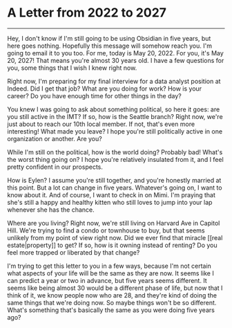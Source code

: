 # A Letter from 2022 to 2027
---
Hey, I don't know if I'm still going to be using Obsidian in five years, but here goes nothing. Hopefully this message will somehow reach you. I'm going to email it to you too. For me, today is May 20, 2022. For you, it's May 20, 2027! That means you're almost 30 years old. I have a few questions for you, some things that I wish I knew right now. 

Right now, I'm preparing for my final interview for a data analyst position at Indeed. Did I get that job? What are you doing for work? How is your career? Do you have enough time for other things in the day?

You knew I was going to ask about something political, so here it goes: are you still active in the IMT? If so, how is the Seattle branch? Right now, we're just about to reach our 10th local member. If not, that's even more interesting! What made you leave? I hope you're still politically active in one organization or another. Are you?

While I'm still on the political, how is the world doing? Probably bad! What's the worst thing going on? I hope you're relatively insulated from it, and I feel pretty confident in our prospects. 

How is Eylen? I assume you're still together, and you're honestly married at this point. But a lot can change in five years. Whatever's going on, I want to know about it. And of course, I want to check in on Mimi. I'm praying that she's still a happy and healthy kitten who still loves to jump into your lap whenever she has the chance. 

Where are you living? Right now, we're still living on Harvard Ave in Capitol Hill. We're trying to find a condo or townhouse to buy, but that seems unlikely from my point of view right now. Did we ever find that miracle [[real estate|property]] to get? If so, how is it owning instead of renting? Do you feel more trapped or liberated by that change?

I'm trying to get this letter to you in a few ways, because I'm not certain what aspects of your life will be the same as they are now. It seems like I can predict a year or two in advance, but five years seems different. It seems like being almost 30 would be a different phase of life, but now that I think of it, we know people now who are 28, and they're kind of doing the same things that we're doing now. So maybe things won't be so different. What's something that's basically the same as you were doing five years ago?
